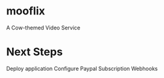 # mooflix
A Cow-themed Video Service

# Next Steps
Deploy application
Configure Paypal Subscription Webhooks
